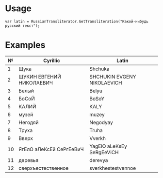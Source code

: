 # Usage
```CSharp
var latin = RussianTransliterator.GetTransliteration("Какой-нибудь русский текст");
```

# Examples
| №  | Cyrillic                 | Latin                       |
|----|--------------------------|-----------------------------|
| 1  | Щука                     | Shchuka                     |
| 2  | ЩУКИН ЕВГЕНИЙ НИКОЛАЕВИЧ | SHCHUKIN EVGENY NIKOLAEVICH |
| 3  | Белый                    | Belyu                       |
| 4  | БоСоЙ                    | BoSoY                       |
| 5  | КАЛИЙ                    | KALY                        |
| 6  | музей                    | muzey                       |
| 7  | Негодяй                  | Negodyay                    |
| 8  | Труха                    | Truha                       |
| 9  | Вверх                    | Vverkh                      |
| 10 | ЯгЕлО аЛеКсЕй СеРгЕеВиЧ  | YagElO aLeKsEy SeRgEeViCH   |
| 11 | деревья                  | derevya                     |
| 12 | сверхъестественное       | sverkhestestvennoe          |
